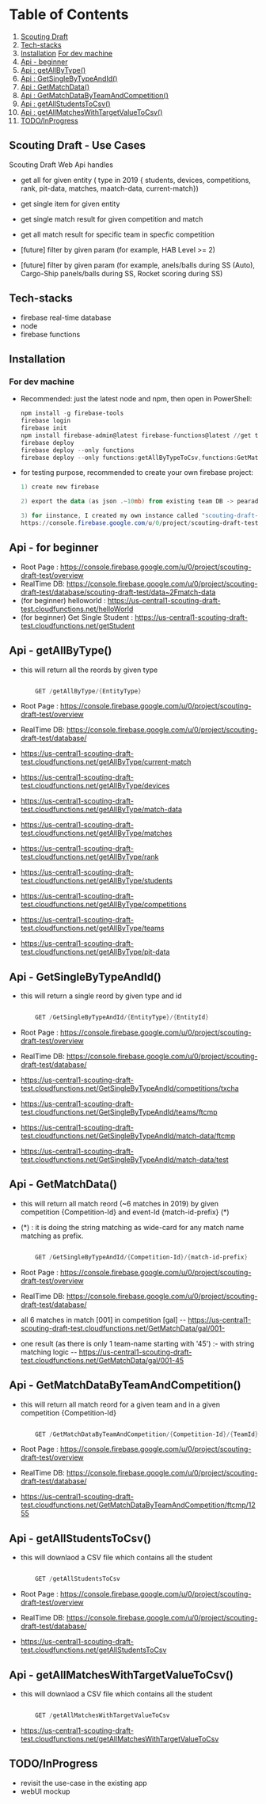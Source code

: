# Table of Contents

1. [Scouting Draft](#use-case)
2. [Tech-stacks](#techs-tacks)
3. [Installation](#installation)
   [ For dev machine](#dev-machine)
4. [Api - beginner](#beginner)
5. [Api : getAllByType()](#getAllByType)
6. [Api : GetSingleByTypeAndId()](#GetSingleByTypeAndId)
7. [Api : GetMatchData()](#GetMatchData)
8. [Api : GetMatchDataByTeamAndCompetition()](#GetMatchDataByTeamAndCompetition)
9. [Api : getAllStudentsToCsv()](#getAllStudentsToCsv)
10. [Api : getAllMatchesWithTargetValueToCsv()](#getAllMatchesWithTargetValueToCsv)
11. [TODO/InProgress](#TODO)

## Scouting Draft - Use Cases <a name="use-case"></a>

Scouting Draft Web Api handles

- get all for given entity ( type in 2019 {
  students,
  devices,
  competitions,
  rank,
  pit-data,
  matches,
  maatch-data,
  current-match})

- get single item for given entity
- get single match result for given competition and match
- get all match result for specific team in specfic competition
- [future] filter by given param (for example, HAB Level >= 2)
- [future] filter by given param (for example, anels/balls during SS (Auto), Cargo-Ship panels/balls during SS, Rocket scoring during SS)

## Tech-stacks <a name="tech-stacks"></a>

- firebase real-time database
- node
- firebase functions

## Installation <a name="installation"></a>

### For dev machine <a name="dev-machine"></a>

- Recommended: just the latest node and npm, then open in PowerShell:

  ```powershell
  npm install -g firebase-tools
  firebase login
  firebase init
  npm install firebase-admin@latest firebase-functions@latest //get the latest code
  firebase deploy
  firebase deploy --only functions
  firebase deploy --only functions:getAllByTypeToCsv,functions:GetMatchDataByTeamAndCompetition
  ```

- for testing purpose, recommended to create your own firebase project:

  ```powershell
  1) create new firebase

  2) export the data (as json .~10mb) from existing team DB -> pearadox-2019 https://console.firebase.google.com/u/0/project/pearadox-2019/database/pearadox-2019/data~2F

  3) for iinstance, I created my own instance called "scouting-draft-test"
  https://console.firebase.google.com/u/0/project/scouting-draft-test/database

  ```

## Api - for beginner <a name="beginner"></a>

- Root Page : https://console.firebase.google.com/u/0/project/scouting-draft-test/overview
- RealTime DB: https://console.firebase.google.com/u/0/project/scouting-draft-test/database/scouting-draft-test/data~2Fmatch-data
- (for beginner) helloworld : https://us-central1-scouting-draft-test.cloudfunctions.net/helloWorld
- (for beginner) Get Single Student : https://us-central1-scouting-draft-test.cloudfunctions.net/getStudent

## Api - getAllByType() <a name="getAllByType"></a>

- this will return all the reords by given type

  ```powershell

      GET /getAllByType/{EntityType}

  ```

- Root Page : https://console.firebase.google.com/u/0/project/scouting-draft-test/overview
- RealTime DB: https://console.firebase.google.com/u/0/project/scouting-draft-test/database/

- https://us-central1-scouting-draft-test.cloudfunctions.net/getAllByType/current-match
- https://us-central1-scouting-draft-test.cloudfunctions.net/getAllByType/devices
- https://us-central1-scouting-draft-test.cloudfunctions.net/getAllByType/match-data
- https://us-central1-scouting-draft-test.cloudfunctions.net/getAllByType/matches
- https://us-central1-scouting-draft-test.cloudfunctions.net/getAllByType/rank
- https://us-central1-scouting-draft-test.cloudfunctions.net/getAllByType/students
- https://us-central1-scouting-draft-test.cloudfunctions.net/getAllByType/competitions
- https://us-central1-scouting-draft-test.cloudfunctions.net/getAllByType/teams
- https://us-central1-scouting-draft-test.cloudfunctions.net/getAllByType/pit-data

## Api - GetSingleByTypeAndId() <a name="GetSingleByTypeAndId"></a>

- this will return a single reord by given type and id

  ```powershell

      GET /GetSingleByTypeAndId/{EntityType}/{EntityId}

  ```

- Root Page : https://console.firebase.google.com/u/0/project/scouting-draft-test/overview
- RealTime DB: https://console.firebase.google.com/u/0/project/scouting-draft-test/database/

- https://us-central1-scouting-draft-test.cloudfunctions.net/GetSingleByTypeAndId/competitions/txcha
- https://us-central1-scouting-draft-test.cloudfunctions.net/GetSingleByTypeAndId/teams/ftcmp
- https://us-central1-scouting-draft-test.cloudfunctions.net/GetSingleByTypeAndId/match-data/ftcmp
- https://us-central1-scouting-draft-test.cloudfunctions.net/GetSingleByTypeAndId/match-data/test

## Api - GetMatchData() <a name="GetMatchData"></a>

- this will return all match reord (~6 matches in 2019) by given competition {Competition-Id} and event-Id {match-id-prefix} (\*)
- (\*) : it is doing the string matching as wide-card for any match name matching as prefix.

  ```powershell

      GET /GetSingleByTypeAndId/{Competition-Id}/{match-id-prefix}

  ```

- Root Page : https://console.firebase.google.com/u/0/project/scouting-draft-test/overview
- RealTime DB: https://console.firebase.google.com/u/0/project/scouting-draft-test/database/
- all 6 matches in match [001] in competition [gal]
  -- https://us-central1-scouting-draft-test.cloudfunctions.net/GetMatchData/gal/001-
- one result (as there is only 1 team-name starting with '45') :- with string matching logic
  -- https://us-central1-scouting-draft-test.cloudfunctions.net/GetMatchData/gal/001-45

## Api - GetMatchDataByTeamAndCompetition() <a name="GetMatchDataByTeamAndCompetition"></a>

- this will return all match reord for a given team and in a given competition {Competition-Id}

  ```powershell

      GET /GetMatchDataByTeamAndCompetition/{Competition-Id}/{TeamId}

  ```

- Root Page : https://console.firebase.google.com/u/0/project/scouting-draft-test/overview
- RealTime DB: https://console.firebase.google.com/u/0/project/scouting-draft-test/database/
- https://us-central1-scouting-draft-test.cloudfunctions.net/GetMatchDataByTeamAndCompetition/ftcmp/1255

## Api - getAllStudentsToCsv() <a name="getAllStudentsToCsv"></a>

- this will downlaod a CSV file which contains all the student

  ```powershell

      GET /getAllStudentsToCsv

  ```

- Root Page : https://console.firebase.google.com/u/0/project/scouting-draft-test/overview
- RealTime DB: https://console.firebase.google.com/u/0/project/scouting-draft-test/database/
- https://us-central1-scouting-draft-test.cloudfunctions.net/getAllStudentsToCsv

## Api - getAllMatchesWithTargetValueToCsv() <a name="getAllMatchesWithTargetValueToCsv"></a>

- this will downlaod a CSV file which contains all the student

  ```powershell

      GET /getAllMatchesWithTargetValueToCsv

  ```

- https://us-central1-scouting-draft-test.cloudfunctions.net/getAllMatchesWithTargetValueToCsv

## TODO/InProgress <a name="TODO"></a>

- revisit the use-case in the existing app
- webUI mockup
